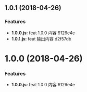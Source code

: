 <a name="1.0.1"></a>
## 1.0.1 (2018-04-26)


### Features

* **1.0.0.js:** feat 1.0.0 内容 9126e4e
* **1.0.1.js:** feat 输出内容 d2f57db



<a name="1.0.0"></a>
# 1.0.0 (2018-04-26)


### Features

* **1.0.0.js:** feat 1.0.0 内容 9126e4e




